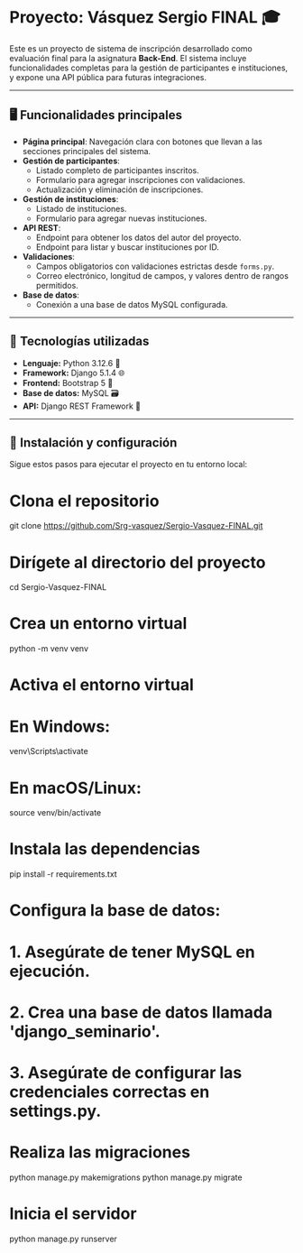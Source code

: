 # Proyecto: Vásquez Sergio FINAL 🎓

Este es un proyecto de sistema de inscripción desarrollado como evaluación final para la asignatura **Back-End**. El sistema incluye funcionalidades completas para la gestión de participantes e instituciones, y expone una API pública para futuras integraciones.

---

## 🖥️ Funcionalidades principales

- **Página principal**: Navegación clara con botones que llevan a las secciones principales del sistema.
- **Gestión de participantes**:
  - Listado completo de participantes inscritos.
  - Formulario para agregar inscripciones con validaciones.
  - Actualización y eliminación de inscripciones.
- **Gestión de instituciones**:
  - Listado de instituciones.
  - Formulario para agregar nuevas instituciones.
- **API REST**:
  - Endpoint para obtener los datos del autor del proyecto.
  - Endpoint para listar y buscar instituciones por ID.
- **Validaciones**:
  - Campos obligatorios con validaciones estrictas desde `forms.py`.
  - Correo electrónico, longitud de campos, y valores dentro de rangos permitidos.
- **Base de datos**:
  - Conexión a una base de datos MySQL configurada.

---

## 🚀 Tecnologías utilizadas

- **Lenguaje:** Python 3.12.6 🐍
- **Framework:** Django 5.1.4 🌐
- **Frontend:** Bootstrap 5 🎨
- **Base de datos:** MySQL 🗃️
- **API:** Django REST Framework 📡

---

## 🔧 Instalación y configuración

Sigue estos pasos para ejecutar el proyecto en tu entorno local:

# Clona el repositorio
git clone https://github.com/Srg-vasquez/Sergio-Vasquez-FINAL.git

# Dirígete al directorio del proyecto
cd Sergio-Vasquez-FINAL

# Crea un entorno virtual
python -m venv venv

# Activa el entorno virtual
# En Windows:
venv\Scripts\activate
# En macOS/Linux:
source venv/bin/activate

# Instala las dependencias
pip install -r requirements.txt

# Configura la base de datos:
# 1. Asegúrate de tener MySQL en ejecución.
# 2. Crea una base de datos llamada 'django_seminario'.
# 3. Asegúrate de configurar las credenciales correctas en settings.py.

# Realiza las migraciones
python manage.py makemigrations
python manage.py migrate

# Inicia el servidor
python manage.py runserver
